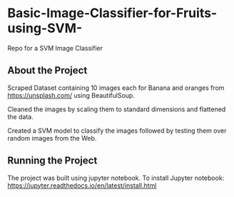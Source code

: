 # Basic-Image-Classifier-for-Fruits-using-SVM-
Repo for a SVM Image Classifier
## About the Project
Scraped Dataset containing 10 images each for Banana and oranges from https://unsplash.com/ using BeautifulSoup.

Cleaned the images by scaling them to standard dimensions and flattened the data.

Created a SVM model to classify the images followed by testing them over random images from the Web.

## Running the Project
The project was built using jupyter notebook.
To install Jupyter notebook: https://jupyter.readthedocs.io/en/latest/install.html
